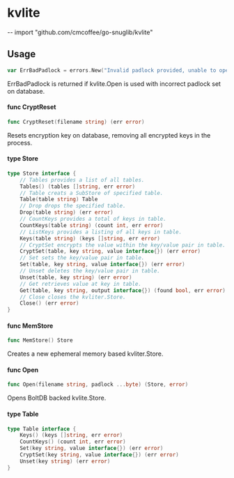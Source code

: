 # kvlite
--
    import "github.com/cmcoffee/go-snuglib/kvlite"


## Usage

```go
var ErrBadPadlock = errors.New("Invalid padlock provided, unable to open database.")
```
ErrBadPadlock is returned if kvlite.Open is used with incorrect padlock set on
database.

#### func  CryptReset

```go
func CryptReset(filename string) (err error)
```
Resets encryption key on database, removing all encrypted keys in the process.

#### type Store

```go
type Store interface {
	// Tables provides a list of all tables.
	Tables() (tables []string, err error)
	// Table creats a SubStore of specified table.
	Table(table string) Table
	// Drop drops the specified table.
	Drop(table string) (err error)
	// CountKeys provides a total of keys in table.
	CountKeys(table string) (count int, err error)
	// ListKeys provides a listing of all keys in table.
	Keys(table string) (keys []string, err error)
	// CryptSet encrypts the value within the key/value pair in table.
	CryptSet(table, key string, value interface{}) (err error)
	// Set sets the key/value pair in table.
	Set(table, key string, value interface{}) (err error)
	// Unset deletes the key/value pair in table.
	Unset(table, key string) (err error)
	// Get retrieves value at key in table.
	Get(table, key string, output interface{}) (found bool, err error)
	// Close closes the kvliter.Store.
	Close() (err error)
}
```


#### func  MemStore

```go
func MemStore() Store
```
Creates a new ephemeral memory based kvliter.Store.

#### func  Open

```go
func Open(filename string, padlock ...byte) (Store, error)
```
Opens BoltDB backed kvlite.Store.

#### type Table

```go
type Table interface {
	Keys() (keys []string, err error)
	CountKeys() (count int, err error)
	Set(key string, value interface{}) (err error)
	CryptSet(key string, value interface{}) (err error)
	Unset(key string) (err error)
}
```
